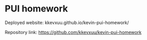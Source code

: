 # PUI homework

Deployed website: kkevxuu.github.io/kevin-pui-homework/

Repository link: https://github.com/kkevxuu/kevin-pui-homework
